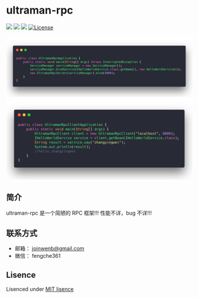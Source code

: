 # ultraman-rpc

[![](https://travis-ci.org/zhangyingwei/ultraman-rpc.svg?branch=master)](https://travis-ci.org/zhangyingwei/ultraman-rpc)
[![](https://img.shields.io/badge/language-java-orange.svg)]()
[![](https://img.shields.io/badge/jdk-1.8-green.svg)]()
[![License](http://img.shields.io/:license-MIT-blue.svg)](https://mit-license.org/)

![userver](images/userver.png)
![uclient](images/uclient.png)

## 简介

ultraman-rpc 是一个简陋的 RPC 框架!!! 性能不详，bug 不详!!!

## 联系方式

* 邮箱： joinwenb@gmail.com
* 微信： fengche361

## Lisence

Lisenced under [MIT lisence](./LICENSE)